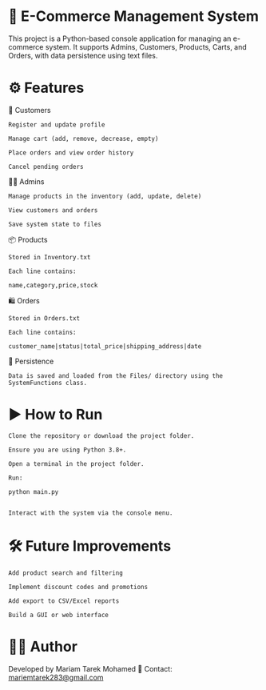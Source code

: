 # 🛒 E-Commerce Management System

This project is a Python-based console application for managing an e-commerce system.
It supports Admins, Customers, Products, Carts, and Orders, with data persistence using text files.

# ⚙️ Features
👤 Customers

    Register and update profile

    Manage cart (add, remove, decrease, empty)

    Place orders and view order history

    Cancel pending orders

👨‍💼 Admins

    Manage products in the inventory (add, update, delete)

    View customers and orders

    Save system state to files

📦 Products

    Stored in Inventory.txt

    Each line contains:

    name,category,price,stock

🛍️ Orders

    Stored in Orders.txt

    Each line contains:

    customer_name|status|total_price|shipping_address|date

💾 Persistence

    Data is saved and loaded from the Files/ directory using the SystemFunctions class.

# ▶️ How to Run

    Clone the repository or download the project folder.

    Ensure you are using Python 3.8+.

    Open a terminal in the project folder.

    Run:

    python main.py


    Interact with the system via the console menu.

# 🛠️ Future Improvements

    Add product search and filtering

    Implement discount codes and promotions

    Add export to CSV/Excel reports

    Build a GUI or web interface

# 👨‍💻 Author

Developed by Mariam Tarek Mohamed 📧 Contact: mariemtarek283@gmail.com